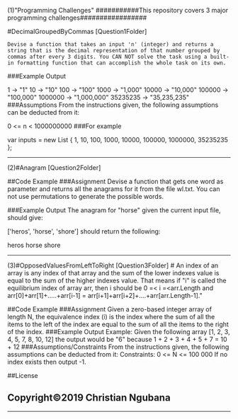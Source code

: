 (1)"Programming Challenges" 
###########This repository covers 3 major programming challenges#################

#DecimalGroupedByCommas [Question1Folder]

`Devise a function that takes an input 'n' (integer) and returns a string that is the decimal representation of that number grouped by commas after every 3 digits. You CAN NOT solve the task using a built-in formatting function that can accomplish the whole task on its own.`

###Example Output

1 -> "1"
10 -> "10"
100 -> "100"
1000 -> "1,000"
10000 -> "10,000"
100000 -> "100,000"
1000000 -> "1,000,000"
35235235 -> "35,235,235"
###Assumptions From the instructions given, the following assumptions can be deducted from it:

0 <= n < 1000000000
###For example

var inputs = new List<int> { 1, 10, 100, 1000, 10000, 100000, 1000000, 35235235 };
 
 -----------------------------------------------------------------------------------------

(2)#Anagram [Question2Folder]

##Code Example ###Assignment Devise a function that gets one word as parameter and returns all the anagrams for it from the file wl.txt. You can not use permutations to generate the possible words.

###Example Output The anagram for "horse" given the current input file, should give:

['heros', 'horse', 'shore'] should return the following:

heros
horse
shore

-------------------------------------------------------------------------------------------------------------------------
(3)#OpposedValuesFromLeftToRight [Question3Folder] # An index of an array is any index of that array and the sum of the lower indexes value is equal to the sum of the higher indexes value. That means if "i" is called the equilibrium index of array arr, then i should be 0 =< i =<arr.Length and arr[0]+arr[1]+.....+arr[i-1] = arr[i+1]+arr[i+2]+....+arr[arr.Length-1]."

##Code Example ###Assignment Given a zero-based integer array of length N, the equivalence index (i) is the index where the sum of all the items to the left of the index are equal to the sum of all the items to the right of the index.
###Example Output Example: Given the following array [1, 2, 3, 4, 5, 7, 8, 10, 12] the output would be "6" because 1 + 2 + 3 + 4 + 5 + 7 = 10 + 12
###Assumptions/Constraints From the instructions given, the following assumptions can be deducted from it:
Constraints: 0 <= N <= 100 000
If no index exists then output -1.

##License

Copyright©2019 Christian Ngubana
---------------------------------------------------------------------------------------------------------------------------------





-----------------------------------------------------------------------------------------------------------------------------------
